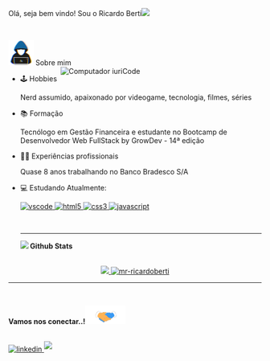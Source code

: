 <p align="left">Olá, seja bem vindo! Sou o Ricardo Berti<img src="https://media.giphy.com/media/hvRJCLFzcasrR4ia7z/giphy.gif" width="35"></p>

<br>

<picture><img src = "https://github.com/0xAbdulKhalid/0xAbdulKhalid/raw/main/assets/mdImages/about_me.gif" width = 50px></picture> Sobre mim
<img src="https://raw.githubusercontent.com/MicaelliMedeiros/micaellimedeiros/master/image/computer-illustration.png" min-width="400px" max-width="400px" width="400px" align="right" alt="Computador iuriCode">
  - 🕹️ Hobbies
      <p>Nerd assumido, apaixonado por videogame, tecnologia, filmes, séries</p>
  - 📚 Formação
      <p>Tecnólogo em Gestão Financeira e estudante no Bootcamp de Desenvolvedor Web FullStack by GrowDev - 14ª edição</p>
  - 🧞‍♀️ Experiências profissionais
      <p>Quase 8 anos trabalhando no Banco Bradesco S/A</p>
- 💻 Estudando Atualmente:
    <p>
       <a href="https://code.visualstudio.com/">
          <img src="https://cdn.jsdelivr.net/gh/devicons/devicon/icons/vscode/vscode-original.svg" alt="vscode" width="40" height="40"/>
       </a>
       <a href="https://developer.mozilla.org/pt-BR/docs/Web/HTML">
          <img src="https://cdn.jsdelivr.net/gh/devicons/devicon/icons/html5/html5-plain.svg" alt="html5" width="40" height="40"/>
       </a>
       <a href="https://developer.mozilla.org/pt-BR/docs/Web/CSS">
          <img src="https://cdn.jsdelivr.net/gh/devicons/devicon/icons/css3/css3-plain.svg" alt="css3" width="40" height="40"/>
       </a>
       <a href="https://developer.mozilla.org/en-US/docs/Web/JavaScript">
          <img src="https://cdn.jsdelivr.net/gh/devicons/devicon/icons/javascript/javascript-original.svg" alt="javascript" width="40" height="40"/>
       </a>
      </p>
    <br>
    <hr>
    
    <img src="https://media.giphy.com/media/iY8CRBdQXODJSCERIr/giphy.gif" width="35"><b> Github Stats </b>
<br>

<div align="center">
  <a href="https://github.com/mr-ricardoberti">
  <img src="https://github-readme-stats.vercel.app/api?username=mr-ricardoberti&include_all_commits=true&count_private=true&show_icons=true&line_height=20&title_color=7A7ADB&icon_color=2234AE&text_color=D3D3D3&bg_color=0,000000,130F40" width="450"/>
  <img src="https://github-readme-stats.vercel.app/api/top-langs?username=mr-ricardoberti&show_icons=true&locale=en&layout=compact&line_height=20&title_color=7A7ADB&icon_color=2234AE&text_color=D3D3D3&bg_color=0,000000,130F40" width="340"  alt="mr-ricardoberti"/>
  </a>
</div>
<hr>
<br>
<p><b>Vamos nos conectar..!</b><img src="https://github.com/0xAbdulKhalid/0xAbdulKhalid/raw/main/assets/mdImages/handshake.gif" width ="80"></p>
<br>
<div align='left'>
  <a href="https://linkedin.com/in/ricardo-berti" target="_blank">
<img src="https://img.shields.io/badge/-Linkedin-0077B5?style=for-the-badge&logo=linkedin&logoColor=white" alt=linkedin style="margin-bottom: 5px;"/>
  </a>
  <a href="mailto:mr.ricardoberti@gmail.com" target="_blank">
<img src="https://img.shields.io/badge/Gmail-D14836?style=for-the-badge&logo=gmail&logoColor=white" t=mail style="margin-bottom: 5px;" />
  </a>
</div>
